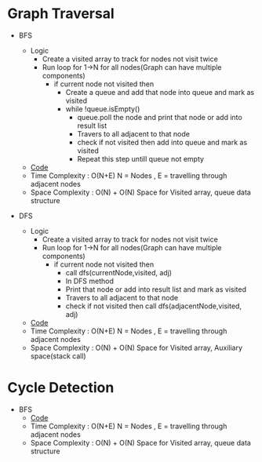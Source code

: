 # Graph Traversal
  * BFS
    - Logic
      - Create a visited array to track for nodes not visit twice
      - Run loop for 1->N for all nodes(Graph can have multiple components)
        - if current node not visited then
          - Create a queue and add that node into queue and mark as visited
          - while !queue.isEmpty()
            - queue.poll the node and print that node or add into result list
            - Travers to all adjacent to that node 
            - check if not visited then add into queue and mark as visited
            - Repeat this step untill queue not empty
    - [Code](BFS.java)
    - Time Complexity : O(N+E)
      N = Nodes , E = travelling through adjacent nodes
    - Space Complexity : O(N) + O(N) Space for Visited array, queue data structure
    
  * DFS
    - Logic
      - Create a visited array to track for nodes not visit twice
      - Run loop for 1->N for all nodes(Graph can have multiple components)
        - if current node not visited then
          - call dfs(currentNode,visited, adj)
          - In DFS method
           - Print that node or add into result list and mark as visited
           - Travers to all adjacent to that node 
           - check if not visited then call dfs(adjacentNode,visited, adj)
    - [Code](DFS.java)
    - Time Complexity : O(N+E)
      N = Nodes , E = travelling through adjacent nodes
    - Space Complexity : O(N) + O(N) Space for Visited array, Auxiliary space(stack call)

# Cycle Detection
  * BFS
    - [Code](bfs.java)
    - Time Complexity : O(N+E)
      N = Nodes , E = travelling through adjacent nodes
    - Space Complexity : O(N) + O(N) Space for Visited array, queue data structure
